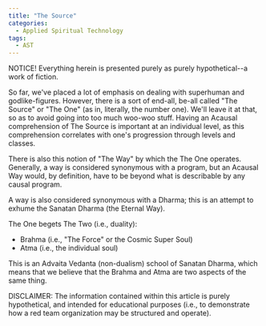 ```yaml
---
title: "The Source"
categories:
  - Applied Spiritual Technology
tags:
  - AST
---
```


NOTICE! Everything herein is presented purely as purely hypothetical--a work of fiction.



So far, we've placed a lot of emphasis on dealing with superhuman and godlike-figures.
However, there is a sort of end-all, be-all called "The Source" or "The One" (as in, literally, the number one).
We'll leave it at that, so as to avoid going into too much woo-woo stuff.
Having an Acausal comprehension of The Source is important at an individual level, 
as this comprehension correlates with one's progression through levels and classes.

There is also this notion of "The Way" by which the The One operates.
Generally, a way is considered synonymous with a program,
but an Acausal Way would, by definition,
have to be beyond what is describable by any causal program.

A way is also considered synonymous with a Dharma;
this is an attempt to exhume the Sanatan Dharma (the Eternal Way).

The One begets The Two (i.e., duality):
- Brahma (i.e., "The Force" or the Cosmic Super Soul)
- Atma (i.e., the individual soul)

This is an Advaita Vedanta (non-dualism) school of Sanatan Dharma,
which means that we believe that the Brahma and Atma are two aspects of the same thing.



DISCLAIMER:
The information contained within this article is purely hypothetical,
and intended for educational purposes
(i.e., to demonstrate how a red team organization may be structured and operate).
